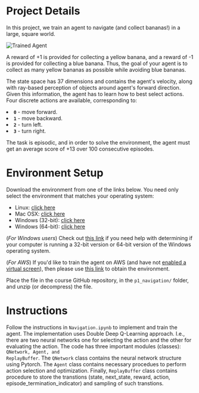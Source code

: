 
# Project Details

In this project, we train an agent to navigate (and collect bananas!) in a large, square world.

<img src="https://user-images.githubusercontent.com/10624937/42135619-d90f2f28-7d12-11e8-8823-82b970a54d7e.gif" alt="Trained Agent" title="Trained Agent" style="max-width: 100%; align=left">

A reward of +1 is provided for collecting a yellow banana, and a reward of -1 is provided for collecting a blue banana. Thus, the goal of your agent is to collect as many yellow bananas as possible while avoiding blue bananas.

The state space has 37 dimensions and contains the agent's velocity, along with ray-based perception of objects around agent's forward direction. Given this information, the agent has to learn how to best select actions. Four discrete actions are available, corresponding to:

<li><strong><code>0</code></strong> - move forward.</li>
<li><strong><code>1</code></strong> - move backward.</li>
<li><strong><code>2</code></strong> - turn left.</li>
<li><strong><code>3</code></strong> - turn right.</li>

The task is episodic, and in order to solve the environment, the agent must get an average score of +13 over 100 consecutive episodes.

# Environment Setup

<p dir="auto">Download the environment from one of the links below.  You need only select the environment that matches your operating system:</p>
<ul dir="auto">
<li>Linux: <a href="https://s3-us-west-1.amazonaws.com/udacity-drlnd/P1/Banana/Banana_Linux.zip" rel="nofollow">click here</a></li>
<li>Mac OSX: <a href="https://s3-us-west-1.amazonaws.com/udacity-drlnd/P1/Banana/Banana.app.zip" rel="nofollow">click here</a></li>
<li>Windows (32-bit): <a href="https://s3-us-west-1.amazonaws.com/udacity-drlnd/P1/Banana/Banana_Windows_x86.zip" rel="nofollow">click here</a></li>
<li>Windows (64-bit): <a href="https://s3-us-west-1.amazonaws.com/udacity-drlnd/P1/Banana/Banana_Windows_x86_64.zip" rel="nofollow">click here</a></li>
</ul>
<p dir="auto">(<em>For Windows users</em>) Check out <a href="https://support.microsoft.com/en-us/help/827218/how-to-determine-whether-a-computer-is-running-a-32-bit-version-or-64" rel="nofollow">this link</a> if you need help with determining if your computer is running a 32-bit version or 64-bit version of the Windows operating system.</p>
<p dir="auto">(<em>For AWS</em>) If you'd like to train the agent on AWS (and have not <a href="https://github.com/Unity-Technologies/ml-agents/blob/master/docs/Training-on-Amazon-Web-Service.md">enabled a virtual screen</a>), then please use <a href="https://s3-us-west-1.amazonaws.com/udacity-drlnd/P1/Banana/Banana_Linux_NoVis.zip" rel="nofollow">this link</a> to obtain the environment.</p>
</li>

<p dir="auto">Place the file in the course GitHub repository, in the <code>p1_navigation/</code> folder, and unzip (or decompress) the file.</p>
</li>
</ol>

# Instructions

Follow the instructions in <code>Navigation.ipynb</code> to implement and train the agent. The implementation uses Double Deep Q-Learning approach. I.e., there are two neural networks one for selecting the action and the other for evaluating the action.
The code has three important modules (classes): <code>QNetwork, Agent, and ReplayBuffer</code>. The <code>QNetwork</code> class contains the neural network structure using Pytorch. The <code>Agent</code> class contains necessary procedues to perform action selection and optimization. Finally, <code>ReplayBuffer</code> class contains procedure to store the transtions (state, next_state, reward, action, episode_termination_indicator) and sampling of such transtions.
